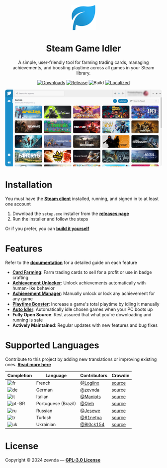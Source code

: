 <div align="center">
<img src="./public/logo.png" width="80" alt="app logo">

<h1>Steam Game Idler</h1>

A simple, user-friendly tool for farming trading cards, managing achievements, and boosting playtime across all games in your Steam library.

[![Downloads][downloads]](https://github.com/zevnda/steam-game-idler/releases)
[![Release][release]](https://github.com/zevnda/steam-game-idler/releases/latest)
![Build][build]
[![Localized][localized]](https://github.com/zevnda/steam-game-idler/discussions/148)

<img src="./public/example.png" width="700" alt="example image"><br />
</div>

# Installation
You must have the **[Steam client](https://store.steampowered.com/about)** installed, running, and signed in to at least one account

1. Download the `setup.exe` installer from the **[releases page](https://github.com/zevnda/steam-game-idler/releases/latest)**
2. Run the installer and follow the steps

Or if you prefer, you can **[build it yourself](https://steamgameidler.vercel.app/get-started/build-it-yourself)**

# Features
Refer to the **[documentation](https://steamgameidler.vercel.app/)** for a detailed guide on each feature

* **[Card Farming](https://steamgameidler.vercel.app/features/card-farming)**: Farm trading cards to sell for a profit or use in badge crafting
* **[Achievement Unlocker](https://steamgameidler.vercel.app/features/achievement-unlocker)**: Unlock achievements automatically with human-like behavior
* **[Achievement Manager](https://steamgameidler.vercel.app/features/achievement-manager)**: Manually unlock or lock any achievement for any game
* **[Playtime Booster](https://steamgameidler.vercel.app/features/playtime-booster)**: Increase a game's total playtime by idling it manually
* **[Auto Idler](https://steamgameidler.vercel.app/features/auto-idler)**: Automatically idle chosen games when your PC boots up
* **Fully Open Source**: Rest assured that what you're downloading and running is safe
* **Actively Maintained**: Regular updates with new features and bug fixes

# Supported Languages
Contribute to this project by adding new translations or improving existing ones. **[Read more here](https://github.com/zevnda/steam-game-idler/discussions/148)**

| Completion      | Language            | Contributors                             | Crowdin                |
| --------------- | ------------------- | ---------------------------------------- | ---------------------- |
| ![fr][fr]       | French              | [@Logiinx](https://github.com/Logiinx)   | [source][fr-source]    |
| ![de][de]       | German              | [@zevnda](https://github.com/zevnda)     | [source][de-source]    |
| ![it][it]       | Italian             | [@Maniots](https://github.com/Maniots)   | [source][it-source]    |
| ![pt-BR][pt-BR] | Portuguese (Brazil) | [@Qjeh](https://github.com/Qjeh)         | [source][pt-BR-source] |
| ![ru][ru]       | Russian             | [@Jesewe](https://github.com/Jesewe)     | [source][ru-source]    |
| ![tr][tr]       | Turkish             | [@61netpa](https://github.com/61netpa)   | [source][tr-source]    |
| ![uk][uk]       | Ukrainian           | [@Bl0ck154](https://github.com/Bl0ck154) | [source][uk-source]    |

# License
Copyright © 2024 zevnda — **[GPL-3.0 License](./LICENSE)**

[downloads]: https://img.shields.io/github/downloads/zevnda/steam-game-idler/total?style=for-the-badge&color=%23e86827
[release]: https://img.shields.io/github/v/release/zevnda/steam-game-idler?style=for-the-badge&color=%232d6acc&label=Version
[build]: https://img.shields.io/github/actions/workflow/status/zevnda/steam-game-idler/release.yml?style=for-the-badge&color=%2338ba56

[localized]: https://img.shields.io/badge/dynamic/json?url=https%3A%2F%2Fapibase.vercel.app%2Fapi%2Fcrowdin&query=%24.totalProgress&suffix=%25&style=for-the-badge&label=Localized&color=%23985FCC

[fr]: https://img.shields.io/badge/dynamic/json?url=https%3A%2F%2Fapibase.vercel.app%2Fapi%2Fcrowdin%3FlanguageId%3Dfr&query=%24.progress&suffix=%25&style=for-the-badge&label=&color=%23985FCC
[fr-source]: https://crowdin.com/editor/steam-game-idler/all/en-fr

[de]: https://img.shields.io/badge/dynamic/json?url=https%3A%2F%2Fapibase.vercel.app%2Fapi%2Fcrowdin%3FlanguageId%3Dde&query=%24.progress&suffix=%25&style=for-the-badge&label=&color=%23985FCC
[de-source]: https://crowdin.com/editor/steam-game-idler/all/en-de

[it]: https://img.shields.io/badge/dynamic/json?url=https%3A%2F%2Fapibase.vercel.app%2Fapi%2Fcrowdin%3FlanguageId%3Dit&query=%24.progress&suffix=%25&style=for-the-badge&label=&color=%23985FCC
[it-source]: https://crowdin.com/editor/steam-game-idler/all/en-it

[pt-BR]: https://img.shields.io/badge/dynamic/json?url=https%3A%2F%2Fapibase.vercel.app%2Fapi%2Fcrowdin%3FlanguageId%3Dpt-BR&query=%24.progress&suffix=%25&style=for-the-badge&label=&color=%23985FCC
[pt-BR-source]: https://crowdin.com/editor/steam-game-idler/all/en-ptbr

[ru]: https://img.shields.io/badge/dynamic/json?url=https%3A%2F%2Fapibase.vercel.app%2Fapi%2Fcrowdin%3FlanguageId%3Dru&query=%24.progress&suffix=%25&style=for-the-badge&label=&color=%23985FCC
[ru-source]: https://crowdin.com/editor/steam-game-idler/all/en-ru

[tr]: https://img.shields.io/badge/dynamic/json?url=https%3A%2F%2Fapibase.vercel.app%2Fapi%2Fcrowdin%3FlanguageId%3Dtr&query=%24.progress&suffix=%25&style=for-the-badge&label=&color=%23985FCC
[tr-source]: https://crowdin.com/editor/steam-game-idler/all/en-tr

[uk]: https://img.shields.io/badge/dynamic/json?url=https%3A%2F%2Fapibase.vercel.app%2Fapi%2Fcrowdin%3FlanguageId%3Duk&query=%24.progress&suffix=%25&style=for-the-badge&label=&color=%23985FCC
[uk-source]: https://crowdin.com/editor/steam-game-idler/all/en-uk